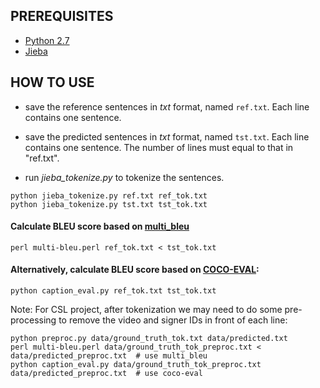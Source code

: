 ## PREREQUISITES

* [Python 2.7](https://www.python.org/download/releases/2.7/)
* [Jieba](https://github.com/fxsjy/jieba)

## HOW TO USE

* save the reference sentences in *txt* format, named `ref.txt`. Each line contains one sentence.

* save the predicted sentences in *txt* format, named `tst.txt`. Each line contains one sentence. The number of lines must equal to that in "ref.txt".

* run *jieba_tokenize.py* to tokenize the sentences.
```
python jieba_tokenize.py ref.txt ref_tok.txt
python jieba_tokenize.py tst.txt tst_tok.txt
```

#### Calculate BLEU score based on [multi_bleu](https://github.com/karpathy/neuraltalk/blob/master/eval/multi-bleu.perl)

```
perl multi-bleu.perl ref_tok.txt < tst_tok.txt
```

#### Alternatively, calculate BLEU score based on [COCO-EVAL](https://github.com/tylin/coco-caption/tree/master/pycocoevalcap):
```
python caption_eval.py ref_tok.txt tst_tok.txt 
```

Note: For CSL project, after tokenization we may need to do some pre-processing to remove the video and signer IDs in front of each line:
```
python preproc.py data/ground_truth_tok.txt data/predicted.txt
perl multi-bleu.perl data/ground_truth_tok_preproc.txt < data/predicted_preproc.txt  # use multi_bleu 
python caption_eval.py data/ground_truth_tok_preproc.txt data/predicted_preproc.txt  # use coco-eval
```
